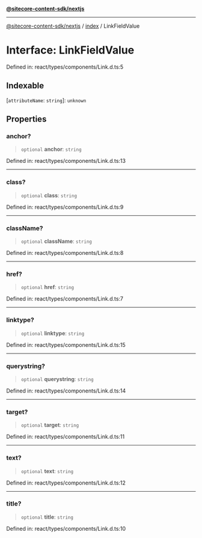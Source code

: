 [**@sitecore-content-sdk/nextjs**](../../README.md)

***

[@sitecore-content-sdk/nextjs](../../README.md) / [index](../README.md) / LinkFieldValue

# Interface: LinkFieldValue

Defined in: react/types/components/Link.d.ts:5

## Indexable

\[`attributeName`: `string`\]: `unknown`

## Properties

### anchor?

> `optional` **anchor**: `string`

Defined in: react/types/components/Link.d.ts:13

***

### class?

> `optional` **class**: `string`

Defined in: react/types/components/Link.d.ts:9

***

### className?

> `optional` **className**: `string`

Defined in: react/types/components/Link.d.ts:8

***

### href?

> `optional` **href**: `string`

Defined in: react/types/components/Link.d.ts:7

***

### linktype?

> `optional` **linktype**: `string`

Defined in: react/types/components/Link.d.ts:15

***

### querystring?

> `optional` **querystring**: `string`

Defined in: react/types/components/Link.d.ts:14

***

### target?

> `optional` **target**: `string`

Defined in: react/types/components/Link.d.ts:11

***

### text?

> `optional` **text**: `string`

Defined in: react/types/components/Link.d.ts:12

***

### title?

> `optional` **title**: `string`

Defined in: react/types/components/Link.d.ts:10
